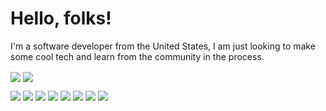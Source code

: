 # Hello, folks!

I'm a software developer from the United States, I am just looking to make some cool tech and learn from the community in the process. 

<img align="center" src="https://github-readme-stats.vercel.app/api/top-langs/?username=Alex-Grimes&layout=compact&bg_color=1d1f21&color=2bbc8a&hide=VBA,HTML,Java,CSS,C,C++,TeX&text_color=c9cacc&exclude_repo=Portfolio-Website" style="max-width: 100%;">
<img align="center" src=https://profile-counter.glitch.me/{Alex-Grimes]/count.svg>

![](https://img.shields.io/badge/OS-MacOS-informational?style=flat&logo=<LOGO_NAME>&logoColor=white&color=2bbc8a)
![](https://img.shields.io/badge/OS-Windows-informational?style=flat&logo=<LOGO_NAME>&logoColor=white&color=2bbc8a)
![](https://img.shields.io/badge/Code-Ruby-informational?style=flat&logo=<LOGO_NAME>&logoColor=white&color=2bbc8a)
![](https://img.shields.io/badge/Code-JavaScript-informational?style=flat&logo=<LOGO_NAME>&logoColor=white&color=2bbc8a)
![](https://img.shields.io/badge/Library-React-informational?style=flat&logo=<LOGO_NAME>&logoColor=white&color=2bbc8a)
![](https://img.shields.io/badge/Framework-Vue-informational?style=flat&logo=<LOGO_NAME>&logoColor=white&color=2bbc8a)
![](https://img.shields.io/badge/Framework-Nuxt-informational?style=flat&logo=<LOGO_NAME>&logoColor=white&color=2bbc8a)
![](https://img.shields.io/badge/Framework-Rails-informational?style=flat&logo=<LOGO_NAME>&logoColor=white&color=2bbc8a)


